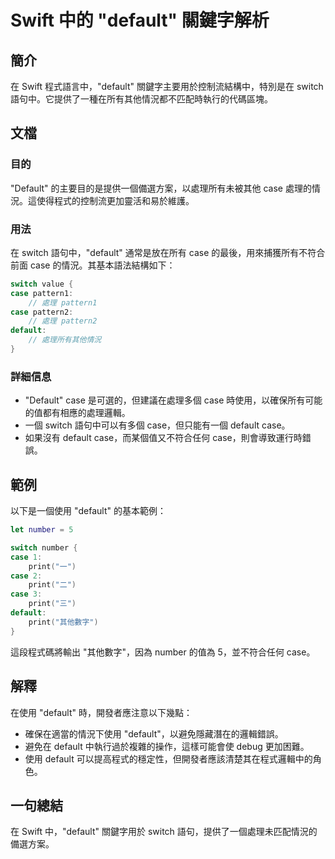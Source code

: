 <!--
Meta Description: # Swift 中的 "default" 關鍵字解析 ## 簡介 在 Swift 程式語言中，"default" 關鍵字主要用於控制流結構中，特別是在 switch 語句中。它提供了一種在所有其他情況都不匹配時執行的代碼區塊。 ## 文檔 ### 目的 "Default" 的主要目的是提供一個備選方...
Meta Keywords: default, case, switch, swift, print
-->

# Swift 中的 "default" 關鍵字解析

## 簡介
在 Swift 程式語言中，"default" 關鍵字主要用於控制流結構中，特別是在 switch 語句中。它提供了一種在所有其他情況都不匹配時執行的代碼區塊。

## 文檔
### 目的
"Default" 的主要目的是提供一個備選方案，以處理所有未被其他 case 處理的情況。這使得程式的控制流更加靈活和易於維護。

### 用法
在 switch 語句中，"default" 通常是放在所有 case 的最後，用來捕獲所有不符合前面 case 的情況。其基本語法結構如下：

```swift
switch value {
case pattern1:
    // 處理 pattern1
case pattern2:
    // 處理 pattern2
default:
    // 處理所有其他情況
}
```

### 詳細信息
- "Default" case 是可選的，但建議在處理多個 case 時使用，以確保所有可能的值都有相應的處理邏輯。
- 一個 switch 語句中可以有多個 case，但只能有一個 default case。
- 如果沒有 default case，而某個值又不符合任何 case，則會導致運行時錯誤。

## 範例
以下是一個使用 "default" 的基本範例：

```swift
let number = 5

switch number {
case 1:
    print("一")
case 2:
    print("二")
case 3:
    print("三")
default:
    print("其他數字")
}
```
這段程式碼將輸出 "其他數字"，因為 number 的值為 5，並不符合任何 case。

## 解釋
在使用 "default" 時，開發者應注意以下幾點：
- 確保在適當的情況下使用 "default"，以避免隱藏潛在的邏輯錯誤。
- 避免在 default 中執行過於複雜的操作，這樣可能會使 debug 更加困難。
- 使用 default 可以提高程式的穩定性，但開發者應該清楚其在程式邏輯中的角色。

## 一句總結
在 Swift 中，"default" 關鍵字用於 switch 語句，提供了一個處理未匹配情況的備選方案。